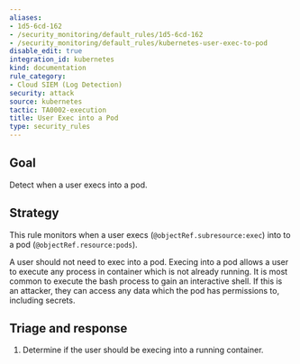 ```yaml
---
aliases:
- 1d5-6cd-162
- /security_monitoring/default_rules/1d5-6cd-162
- /security_monitoring/default_rules/kubernetes-user-exec-to-pod
disable_edit: true
integration_id: kubernetes
kind: documentation
rule_category:
- Cloud SIEM (Log Detection)
security: attack
source: kubernetes
tactic: TA0002-execution
title: User Exec into a Pod
type: security_rules
---
```


## Goal
Detect when a user execs into a pod.

## Strategy
This rule monitors when a user execs (`@objectRef.subresource:exec`) into to a pod (`@objectRef.resource:pods`).

A user should not need to exec into a pod. Execing into a pod allows a user to execute any process in container which is not already running.
It is most common to execute the bash process to gain an interactive shell.
If this is an attacker, they can access any data which the pod has permissions to, including secrets.

## Triage and response
1. Determine if the user should be execing into a running container.
